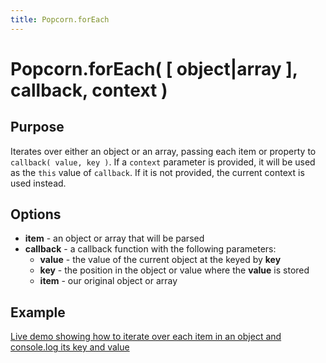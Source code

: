 ```yaml
---
title: Popcorn.forEach
---
```

# Popcorn.forEach( [ object|array ], callback, context ) #

## Purpose ##

Iterates over either an object or an array, passing each item or property to `callback( value, key )`. If a `context` parameter is provided, it will be used as the `this` value of `callback`. If it is not provided, the current context is used instead.

## Options ##

* **item** - an object or array that will be parsed
* **callback** -  a callback function with the following parameters:
  * **value** - the value of the current object at the keyed by **key**
  * **key** - the position in the object or value where the **value** is stored
  * **item** - our original object or array

## Example ##

[Live demo showing how to iterate over each item in an object and console.log its key and value](http://jsfiddle.net/popcornjs/4EE8E/)
